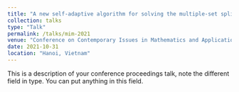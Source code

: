 ```yaml
---
title: "A new self-adaptive algorithm for solving the multiple-set split variational inequality problem in Hilbert spaces"
collection: talks
type: "Talk"
permalink: /talks/mim-2021
venue: "Conference on Contemporary Issues in Mathematics and Applications 2021"
date: 2021-10-31
location: "Hanoi, Vietnam"
---
```


This is a description of your conference proceedings talk, note the different field in type. You can put anything in this field.
